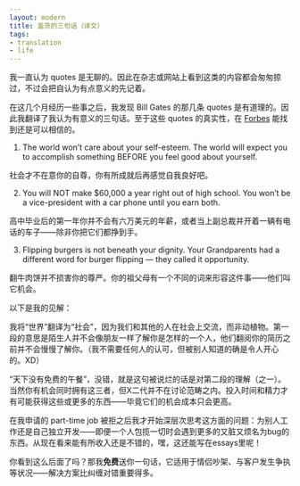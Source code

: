 ```yaml
---
layout: modern
title: 盖茨的三句话（译文）
tags:
- translation
- life
---
```


我一直认为 quotes 是无聊的。因此在杂志或网站上看到这类的内容都会匆匆掠过，不过会把自认为有点意义的先记着。

在这几个月经历一些事之后，我发现 Bill Gates 的那几条 quotes 是有道理的。因此我翻译了我认为有意义的三句话。至于这些 quotes 的真实性，在 [Forbes](http://www.forbes.com/sites/mikemyatt/2011/12/12/life-isnt-fair-deal-with-it/) 能找到还是可以相信的。

1) The world won’t care about your self-esteem. The world will expect you to accomplish something BEFORE you feel good about yourself.

社会才不在意你的自尊，你有所成就后再感觉自我良好吧。

2) You will NOT make $60,000 a year right out of high school. You won’t be a vice-president with a car phone until you earn both.

高中毕业后的第一年你并不会有六万美元的年薪，或者当上副总裁并开着一辆有电话的车子——除非你把它们都挣到手。

3) Flipping burgers is not beneath your dignity. Your Grandparents had a different word for burger flipping — they called it opportunity.

翻牛肉饼并不损害你的尊严。你的祖父母有一个不同的词来形容这件事——他们叫它机会。

以下是我的见解：

我将“世界”翻译为“社会”，因为我们和其他的人在社会上交流，而非动植物。第一段的意思是陌生人并不会像朋友一样了解你是怎样的一个人，他们翻阅你的简历之前并不会慢慢了解你。（我不需要任何人的认可，但被别人知道的确是令人开心的。XD）

“天下没有免费的午餐”，没错，就是这句被说烂的话是对第二段的理解（之一）。当然你有机会同时拥有这三者，但X二代并不在讨论范畴之内。投入时间和精力才有可能获得这些或更多的东西——毕竟它们的机会成本只会更高。

在我申请的 part-time job 被拒之后我才开始深层次思考这方面的问题：为别人工作还是自己独立开发——即便一个人包揽一切时会遇到更多的又脏又烦名为bug的东西。从现在看来能有所收入还是不错的，嘿，这还能写在essays里呢！

你看到这么后面了吗？那我**免费**送你一句话，它适用于情侣吵架、与客户发生争执等状况——解决方案比纠缠对错重要得多。